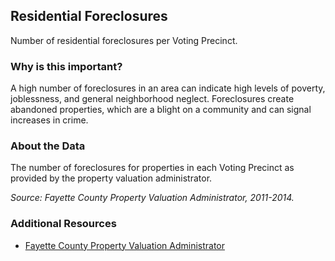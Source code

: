 ## Residential Foreclosures
Number of residential foreclosures per Voting Precinct.

### Why is this important?
A high number of foreclosures in an area can indicate high levels of poverty, joblessness, and general neighborhood neglect. Foreclosures create abandoned properties, which are a blight on a community and can signal increases in crime.

### About the Data
The number of foreclosures for properties in each Voting Precinct as provided by the property valuation administrator.

_Source: Fayette County Property Valuation Administrator, 2011-2014._

### Additional Resources
+ [Fayette County Property Valuation Administrator](http://www.fayette-pva.com)
